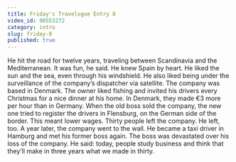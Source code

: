 ```yaml
---
title: Friday's Travelogue Entry 8
video_id: 98553272
category: intro
slug: friday-8
published: true
---
```


He hit the road for twelve years, traveling between Scandinavia and the Mediterranean. It was fun, he said. He knew Spain by heart. He liked the sun and the sea, even through his windshield. He also liked being under the surveillance of the company’s dispatcher via satellite. The company was based in Denmark. The owner liked fishing and invited his drivers every Christmas for a nice dinner at his home. In Denmark, they made €3 more per hour than in Germany. When the old boss sold the company, the new one tried to register the drivers in Flensburg, on the German side of the border. This meant lower wages. Thirty people left the company. He left, too. A year later, the company went to the wall. He became a taxi driver in Hamburg and met his former boss again. The boss was devastated over his loss of the company. He said: today, people study business and think that they’ll make in three years what we made in thirty. 
